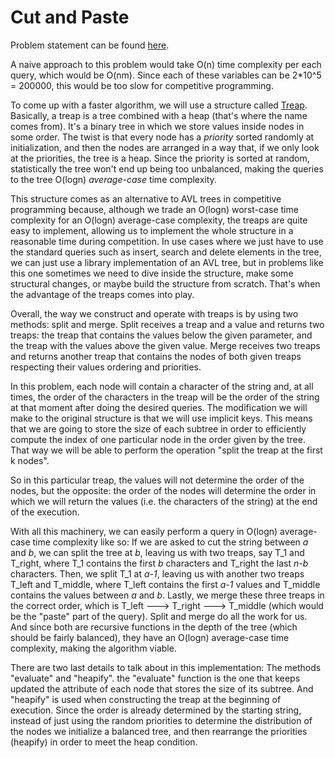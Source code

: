# Cut and Paste

Problem statement can be found [here](https://cses.fi/problemset/task/2072/).

A naive approach to this problem would take O(n) time complexity per each query, which would be O(nm). Since each of these variables can be 2*10^5 = 200000, this would be too slow for competitive programming.

To come up with a faster algorithm, we will use a structure called [Treap](https://en.wikipedia.org/wiki/Treap). Basically, a treap is a tree combined with a heap (that's where the name comes from). It's a binary tree in which we store values inside nodes in some order. The twist is that every node has a *priority* sorted randomly at initialization, and then the nodes are arranged in a way that, if we only look at the priorities, the tree is a heap. Since the priority is sorted at random, statistically the tree won't end up being too unbalanced, making the queries to the tree O(logn) *average-case* time complexity.

This structure comes as an alternative to AVL trees in competitive programming because, although we trade an O(logn) worst-case time complexity for an O(logn) average-case complexity, the treaps are quite easy to implement, allowing us to implement the whole structure in a reasonable time during competition. In use cases where we just have to use the standard queries such as insert, search and delete elements in the tree, we can just use a library implementation of an AVL tree, but in problems like this one sometimes we need to dive inside the structure, make some structural changes, or maybe build the structure from scratch. That's when the advantage of the treaps comes into play.

Overall, the way we construct and operate with treaps is by using two methods: split and merge. Split receives a treap and a value and returns two treaps: the treap that contains the values below the given parameter, and the treap with the values above the given value. Merge receives two treaps and returns another treap that contains the nodes of both given treaps respecting their values ordering and priorities.

In this problem, each node will contain a character of the string and, at all times, the order of the characters in the treap will be the order of the string at that moment after doing the desired queries. The modification we will make to the original structure is that we will use implicit keys. This means that we are going to store the size of each subtree in order to efficiently compute the index of one particular node in the order given by the tree. That way we will be able to perform the operation "split the treap at the first k nodes".

So in this particular treap, the values will not determine the order of the nodes, but the opposite: the order of the nodes will determine the order in which we will return the values (i.e. the characters of the string) at the end of the execution.

With all this machinery, we can easily perform a query in O(logn) average-case time complexity like so: If we are asked to cut the string between *a* and *b*, we can split the tree at *b*, leaving us with two treaps, say T\_1 and T\_right, where T\_1 contains the first *b* characters and T\_right the last *n-b* characters. Then, we split T\_1 at *a-1*, leaving us with another two treaps T\_left and T\_middle, where T\_left contains the first *a-1* values and T\_middle contains the values between *a* and *b*. Lastly, we merge these three treaps in the correct order, which is T\_left ---> T\_right ---> T\_middle (which would be the "paste" part of the query). Split and merge do all the work for us. And since both are recursive functions in the depth of the tree (which should be fairly balanced), they have an O(logn) average-case time complexity, making the algorithm viable.

There are two last details to talk about in this implementation: The methods "evaluate" and "heapify". the "evaluate" function is the one that keeps updated the attribute of each node that stores the size of its subtree. And "heapify" is used when constructing the treap at the beginning of execution. Since the order is already determined by the starting string, instead of just using the random priorities to determine the distribution of the nodes we initialize a balanced tree, and then rearrange the priorities (heapify) in order to meet the heap condition.
